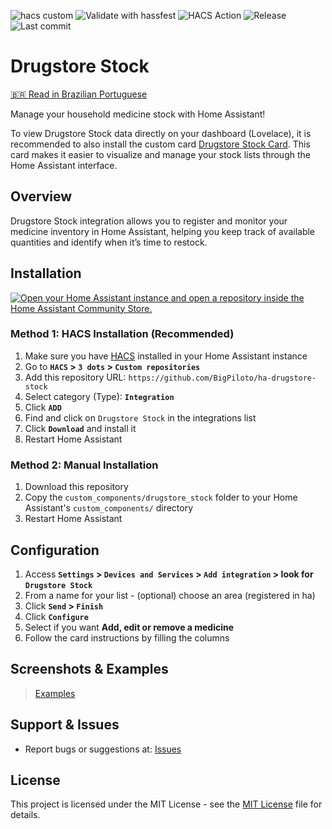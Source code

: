 ![hacs custom](https://img.shields.io/badge/hacs-custom-orange.svg)
![Validate with hassfest](https://github.com/BigPiloto/ha-drugstore-stock/actions/workflows/hassfest.yaml/badge.svg)
![HACS Action](https://github.com/BigPiloto/ha-drugstore-stock/actions/workflows/validate.yaml/badge.svg)
![Release](https://img.shields.io/github/v/release/BigPiloto/ha-drugstore-stock.svg)
![Last commit](https://img.shields.io/github/last-commit/BigPiloto/ha-drugstore-stock.svg)

# Drugstore Stock

[🇧🇷 Read in Brazilian Portuguese](README.pt-br.md)

Manage your household medicine stock with Home Assistant!

To view Drugstore Stock data directly on your dashboard (Lovelace), it is recommended to also install the custom card [Drugstore Stock Card](https://github.com/BigPiloto/ha-drugstore-stock-card). This card makes it easier to visualize and manage your stock lists through the Home Assistant interface.

## Overview

Drugstore Stock integration allows you to register and monitor your medicine inventory in Home Assistant, helping you keep track of available quantities and identify when it’s time to restock.

## Installation

[![Open your Home Assistant instance and open a repository inside the Home Assistant Community Store.](https://my.home-assistant.io/badges/hacs_repository.svg)](https://my.home-assistant.io/redirect/hacs_repository/?owner=BigPiloto&repository=ha-drugstore-stock&category=Integration)

### Method 1: HACS Installation (Recommended)

1. Make sure you have [HACS](https://hacs.xyz/) installed in your Home Assistant instance
2. Go to **`HACS` > `3 dots` > `Custom repositories`**
3. Add this repository URL: `https://github.com/BigPiloto/ha-drugstore-stock`
3. Select category (Type): **`Integration`**
4. Click **`ADD`**
5. Find and click on `Drugstore Stock` in the integrations list
6. Click **`Download`** and install it
7. Restart Home Assistant

### Method 2: Manual Installation

1. Download this repository
2. Copy the `custom_components/drugstore_stock` folder to your Home Assistant's `custom_components/` directory
3. Restart Home Assistant

## Configuration

1. Access **`Settings` > `Devices and Services` > `Add integration` > look for `Drugstore Stock`**
2. From a name for your list - (optional) choose an area (registered in ha)
3. Click **`Send` > `Finish`**
4. Click **`Configure`**
5. Select if you want **Add, edit or remove a medicine**
6. Follow the card instructions by filling the columns

## Screenshots & Examples

> [Examples](documentation/examples.md)

## Support & Issues

- Report bugs or suggestions at: [Issues](https://github.com/BigPiloto/ha-drugstore-stock/issues)

## License

This project is licensed under the MIT License - see the [MIT License](LICENSE) file for details.


